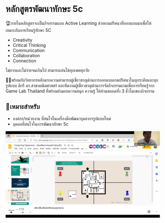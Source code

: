 # หลักสูตรพัฒนาทักษะ 5c

🏆ภายในหลักสูตรจะเป็นกิจกรรมแบบ Active Learning ด้วยเกมปริศนาที่ออกแบบมาเพื่อให้เหมาะกับการเรียนรู้ทักษะ 5C 

* Creativity
* Critical Thinking
* Communication
* Collaboration
* Connection

ไม่ยากและไม่ง่ายจนเกินไป สามารถเล่นได้ทุกเพศทุกวัย  

🙋‍♂️พร้อมกับวิทยากรหลักมากความสามารถผู้เชี่ยวชาญด้านการออกแบบเกมปริศนาในทุกระดับและทุกรูปแบบ ดีกรี ดร.สาขาคณิตศาสตร์ และทีมงานผู้เชี่ยวชาญด้านการจัดกิจกรรมเกมเพื่อการเรียนรู้จาก Game Lab Thailand ที่พร้อมส่งมอบความสนุก ความรู้ ให้ท่านตลอดทั้ง 3 ชั่วโมงของกิจกรรม  

## 🎁เหมาะสำหรับ
* องค์กร/หน่วยงาน ที่สนใจในเครื่องมือพัฒนาบุคลากรรูปแบบใหม่
* บุคคลที่สนใจในการพัฒนาทักษะ 5c

![image](https://raw.githubusercontent.com/lemononmars/codebreaker/main/src/lib/images/event/event-5c-screenshot.png)